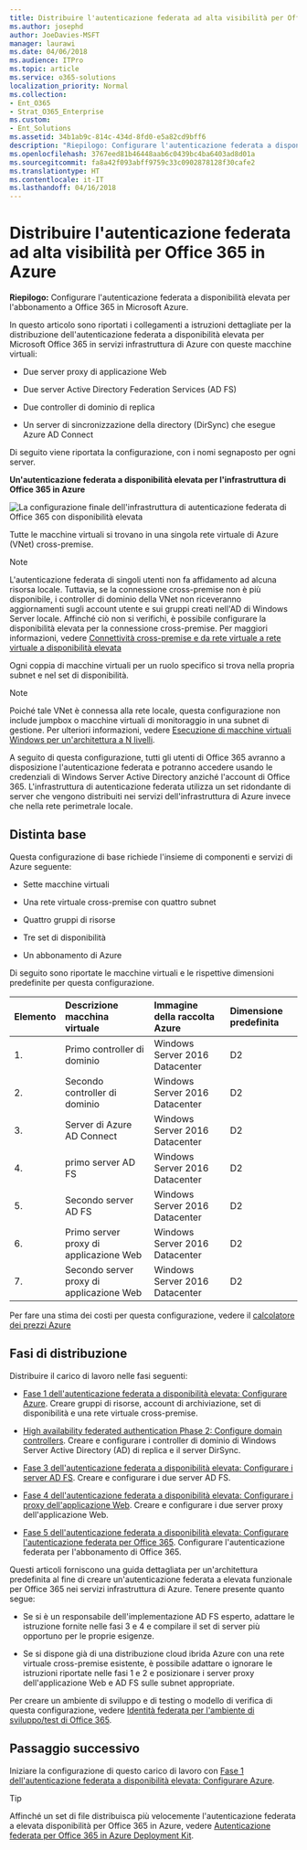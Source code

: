 ```yaml
---
title: Distribuire l'autenticazione federata ad alta visibilità per Office 365 in Azure
ms.author: josephd
author: JoeDavies-MSFT
manager: laurawi
ms.date: 04/06/2018
ms.audience: ITPro
ms.topic: article
ms.service: o365-solutions
localization_priority: Normal
ms.collection:
- Ent_O365
- Strat_O365_Enterprise
ms.custom:
- Ent_Solutions
ms.assetid: 34b1ab9c-814c-434d-8fd0-e5a82cd9bff6
description: "Riepilogo: Configurare l'autenticazione federata a disponibilità elevata per l'abbonamento a Office 365 in Microsoft Azure."
ms.openlocfilehash: 3767eed81b46448aab6c0439bc4ba6403ad8d01a
ms.sourcegitcommit: fa8a42f093abff9759c33c0902878128f30cafe2
ms.translationtype: HT
ms.contentlocale: it-IT
ms.lasthandoff: 04/16/2018
---
```

# <a name="deploy-high-availability-federated-authentication-for-office-365-in-azure"></a>Distribuire l'autenticazione federata ad alta visibilità per Office 365 in Azure

 **Riepilogo:** Configurare l'autenticazione federata a disponibilità elevata per l'abbonamento a Office 365 in Microsoft Azure.
  
In questo articolo sono riportati i collegamenti a istruzioni dettagliate per la distribuzione dell'autenticazione federata a disponibilità elevata per Microsoft Office 365 in servizi infrastruttura di Azure con queste macchine virtuali:
  
- Due server proxy di applicazione Web
    
- Due server Active Directory Federation Services (AD FS)
    
- Due controller di dominio di replica
    
- Un server di sincronizzazione della directory (DirSync) che esegue Azure AD Connect
    
Di seguito viene riportata la configurazione, con i nomi segnaposto per ogni server.
  
**Un'autenticazione federata a disponibilità elevata per l'infrastruttura di Office 365 in Azure**

![La configurazione finale dell'infrastruttura di autenticazione federata di Office 365 con disponibilità elevata](images/c5da470a-f2aa-489a-a050-df09b4d641df.png)
  
Tutte le macchine virtuali si trovano in una singola rete virtuale di Azure (VNet) cross-premise. 
  
> [!NOTE]
> L'autenticazione federata di singoli utenti non fa affidamento ad alcuna risorsa locale. Tuttavia, se la connessione cross-premise non è più disponibile, i controller di dominio della VNet non riceveranno aggiornamenti sugli account utente e sui gruppi creati nell'AD di Windows Server locale. Affinché ciò non si verifichi, è possibile configurare la disponibilità elevata per la connessione cross-premise. Per maggiori informazioni, vedere [Connettività cross-premise e da rete virtuale a rete virtuale a disponibilità elevata](https://docs.microsoft.com/azure/vpn-gateway/vpn-gateway-highlyavailable)
  
Ogni coppia di macchine virtuali per un ruolo specifico si trova nella propria subnet e nel set di disponibilità.
  
> [!NOTE]
> Poiché tale VNet è connessa alla rete locale, questa configurazione non include jumpbox o macchine virtuali di monitoraggio in una subnet di gestione. Per ulteriori informazioni, vedere [Esecuzione di macchine virtuali Windows per un'architettura a N livelli](https://docs.microsoft.com/azure/guidance/guidance-compute-n-tier-vm). 
  
A seguito di questa configurazione, tutti gli utenti di Office 365 avranno a disposizione l'autenticazione federata e potranno accedere usando le credenziali di Windows Server Active Directory anziché l'account di Office 365. L'infrastruttura di autenticazione federata utilizza un set ridondante di server che vengono distribuiti nei servizi dell'infrastruttura di Azure invece che nella rete perimetrale locale.
  
## <a name="bill-of-materials"></a>Distinta base

Questa configurazione di base richiede l'insieme di componenti e servizi di Azure seguente:
  
- Sette macchine virtuali
    
- Una rete virtuale cross-premise con quattro subnet
    
- Quattro gruppi di risorse
    
- Tre set di disponibilità
    
- Un abbonamento di Azure
    
Di seguito sono riportate le macchine virtuali e le rispettive dimensioni predefinite per questa configurazione.
  
|**Elemento**|**Descrizione macchina virtuale**|**Immagine della raccolta Azure**|**Dimensione predefinita**|
|:-----|:-----|:-----|:-----|
|1.  <br/> |Primo controller di dominio  <br/> |Windows Server 2016 Datacenter  <br/> |D2  <br/> |
|2.  <br/> |Secondo controller di dominio  <br/> |Windows Server 2016 Datacenter  <br/> |D2  <br/> |
|3.  <br/> |Server di Azure AD Connect  <br/> |Windows Server 2016 Datacenter  <br/> |D2  <br/> |
|4.  <br/> |primo server AD FS  <br/> |Windows Server 2016 Datacenter  <br/> |D2  <br/> |
|5.  <br/> |Secondo server AD FS  <br/> |Windows Server 2016 Datacenter  <br/> |D2  <br/> |
|6.  <br/> |Primo server proxy di applicazione Web  <br/> |Windows Server 2016 Datacenter  <br/> |D2  <br/> |
|7.  <br/> |Secondo server proxy di applicazione Web  <br/> |Windows Server 2016 Datacenter  <br/> |D2  <br/> |
   
Per fare una stima dei costi per questa configurazione, vedere il [calcolatore dei prezzi Azure](https://azure.microsoft.com/pricing/calculator/)
  
## <a name="phases-of-deployment"></a>Fasi di distribuzione

Distribuire il carico di lavoro nelle fasi seguenti:
  
- [Fase 1 dell'autenticazione federata a disponibilità elevata: Configurare Azure](high-availability-federated-authentication-phase-1-configure-azure.md). Creare gruppi di risorse, account di archiviazione, set di disponibilità e una rete virtuale cross-premise.
    
- [High availability federated authentication Phase 2: Configure domain controllers](high-availability-federated-authentication-phase-2-configure-domain-controllers.md). Creare e configurare i controller di dominio di Windows Server Active Directory (AD) di replica e il server DirSync.
    
- [Fase 3 dell'autenticazione federata a disponibilità elevata: Configurare i server AD FS](high-availability-federated-authentication-phase-3-configure-ad-fs-servers.md). Creare e configurare i due server AD FS.
    
- [Fase 4 dell'autenticazione federata a disponibilità elevata: Configurare i proxy dell'applicazione Web](high-availability-federated-authentication-phase-4-configure-web-application-pro.md). Creare e configurare i due server proxy dell'applicazione Web.
    
- [Fase 5 dell'autenticazione federata a disponibilità elevata: Configurare l'autenticazione federata per Office 365](high-availability-federated-authentication-phase-5-configure-federated-authentic.md). Configurare l'autenticazione federata per l'abbonamento di Office 365.
    
Questi articoli forniscono una guida dettagliata per un'architettura predefinita al fine di creare un'autenticazione federata a elevata funzionale per Office 365 nei servizi infrastruttura di Azure. Tenere presente quanto segue:
  
- Se si è un responsabile dell'implementazione AD FS esperto, adattare le istruzione fornite nelle fasi 3 e 4 e compilare il set di server più opportuno per le proprie esigenze.
    
- Se si dispone già di una distribuzione cloud ibrida Azure con una rete virtuale cross-premise esistente, è possibile adattare o ignorare le istruzioni riportate nelle fasi 1 e 2 e posizionare i server proxy dell'applicazione Web e AD FS sulle subnet appropriate.
    
Per creare un ambiente di sviluppo e di testing o modello di verifica di questa configurazione, vedere [Identità federata per l'ambiente di sviluppo/test di Office 365](federated-identity-for-your-office-365-dev-test-environment.md).
  
## <a name="next-step"></a>Passaggio successivo

Iniziare la configurazione di questo carico di lavoro con [Fase 1 dell'autenticazione federata a disponibilità elevata: Configurare Azure](high-availability-federated-authentication-phase-1-configure-azure.md). 
  
> [!TIP]
> Affinché un set di file distribuisca più velocemente l'autenticazione federata a elevata disponibilità per Office 365 in Azure, vedere [Autenticazione federata per Office 365 in Azure Deployment Kit](https://gallery.technet.microsoft.com/Federated-Authentication-8a9f1664). 
 

